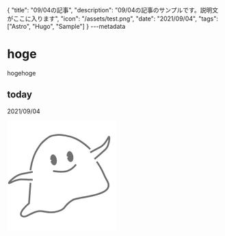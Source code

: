 {
  "title": "09/04の記事",
  "description": "09/04の記事のサンプルです。説明文がここに入ります",
  "icon": "/assets/test.png",
  "date": "2021/09/04",
  "tags": ["Astro", "Hugo", "Sample"]
}
---metadata

# hoge
hogehoge

## today
2021/09/04

![img](/assets/test.png)